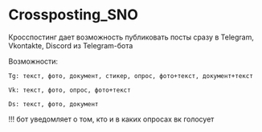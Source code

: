 # Crossposting_SNO

Кросспостинг дает возможность публиковать посты сразу в Telegram, Vkontakte, Discord из Telegram-бота

Возможности:

	Tg: текст, фото, документ, стикер, опрос, фото+текст, документ+текст

	Vk: текст, фото, опрос, фото+текст

	Ds: текст, фото, документ

!!! 
бот уведомляет о том, кто и в каких опросах вк голосует

